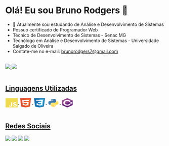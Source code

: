 <h1>Olá! Eu sou Bruno Rodgers 👋</h1>

- 🔭 Atualmente sou estudando de Análise e Desenvolvimento de Sistemas
- Possuo certificado de Programador Web
- Técnico de Desenvolvimento de Sistemas - Senac MG
- Tecnólogo em Análise e Desenvolvimento de Sistemas - Universidade Salgado de Oliveira
- Contate-me no e-mail: brunorodgers7@gmail.com
<br>

<div>
  <a href="https://github.com/Redbruno7">
  <img height="180em" src="https://github-readme-stats.vercel.app/api?username=redbruno7&show_icons=true&theme=dark">
  <img height="180em" src="https://github-readme-stats.vercel.app/api/top-langs/?username=redbruno7&layout=compact&theme=dark">
</div>

<div style="display: inline_block"><br>
  <h2>Linguagens Utilizadas</h2>
  <img align="center" alt="Js" height="30" width="40" src="https://raw.githubusercontent.com/devicons/devicon/master/icons/javascript/javascript-plain.svg">
  <img align="center" alt="HTML" height="30" width="40" src="https://raw.githubusercontent.com/devicons/devicon/master/icons/html5/html5-original.svg">
  <img align="center" alt="CSS" height="30" width="40" src="https://raw.githubusercontent.com/devicons/devicon/master/icons/css3/css3-original.svg">
  <img align="center" alt="Python" height="30" width="40" src="https://raw.githubusercontent.com/devicons/devicon/master/icons/python/python-original.svg">
  <img align="center" alt="Csharp" height="30" width="40" src="https://raw.githubusercontent.com/devicons/devicon/master/icons/csharp/csharp-original.svg">
</div>
<br>

<h2>Redes Sociais</h2>
<div> 
  <a href="https://www.youtube.com/@Redbruno" target="_blank"><img src="https://img.shields.io/badge/YouTube-FF0000?style=for-the-badge&logo=youtube&logoColor=white" target="_blank"></a>
  <a href="https://www.instagram.com/redbruno7/" target="_blank"><img src="https://img.shields.io/badge/-Instagram-%23E4405F?style=for-the-badge&logo=instagram&logoColor=white" target="_blank"></a>
  <a href = "mailto:brunorodgers7@gmail.com"><img src="https://img.shields.io/badge/-Gmail-%23333?style=for-the-badge&logo=gmail&logoColor=white" target="_blank"></a>
  <a href="https://www.linkedin.com/in/bruno-rodgers-918330257/" target="_blank"><img src="https://img.shields.io/badge/-LinkedIn-%230077B5?style=for-the-badge&logo=linkedin&logoColor=white" target="_blank"></a> 
</div>
